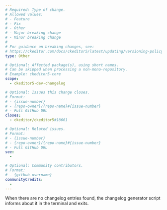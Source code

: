 ```yaml
---
# Required: Type of change.
# Allowed values:
# - Feature
# - Fix
# - Other
# - Major breaking change
# - Minor breaking change
#
# For guidance on breaking changes, see:
# https://ckeditor.com/docs/ckeditor5/latest/updating/versioning-policy.html#major-and-minor-breaking-changes
type: Other

# Optional: Affected package(s), using short names.
# Can be skipped when processing a non-mono-repository.
# Example: ckeditor5-core
scope:
  - ckeditor5-dev-changelog

# Optional: Issues this change closes.
# Format:
# - {issue-number}
# - {repo-owner}/{repo-name}#{issue-number}
# - Full GitHub URL
closes:
  - ckeditor/ckeditor5#18661

# Optional: Related issues.
# Format:
# - {issue-number}
# - {repo-owner}/{repo-name}#{issue-number}
# - Full GitHub URL
see:
  -

# Optional: Community contributors.
# Format:
# - {github-username}
communityCredits:
  -
---
```


When there are no changelog entries found, the changelog generator script informs about it in the terminal and exits.
